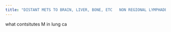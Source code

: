 ```yaml
---
title: "DISTANT METS TO BRAIN, LIVER, BONE, ETC   NON REGIONAL LYMPHADENOPATHY (AXILLA, NECK, ETC)   METS TO OPPOSITE LUNG   MALIGNANT EFFUSION"
---
```

what contsitutes M in lung ca

